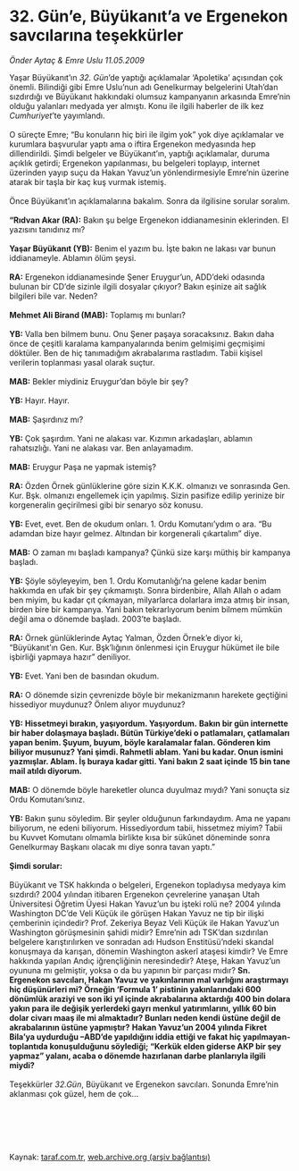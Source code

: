 # 32. Gün’e, Büyükanıt’a ve Ergenekon savcılarına teşekkürler

*Önder Aytaç & Emre Uslu 11.05.2009*

<div class="taraf_structure_2col_1zq">
<div class="margen_n">



 <p>Yaşar Büyükanıt’ın <i>32. Gün</i>’de yaptığı açıklamalar ‘Apoletika’ açısından çok önemli. Bilindiği gibi Emre Uslu’nun adı Genelkurmay belgelerini Utah’dan sızdırdığı ve Büyükanıt hakkındaki olumsuz kampanyanın arkasında Emre’nin olduğu yalanları medyada yer almıştı. Konu ile ilgili haberler de ilk kez <i>Cumhuriyet</i>’te yayımlandı. <br/><br/>O süreçte Emre; “Bu konuların hiç biri ile ilgim yok” yok diye açıklamalar ve kurumlara başvurular yaptı ama o iftira Ergenekon medyasında hep dillendirildi. Şimdi belgeler ve Büyükanıt’ın, yaptığı açıklamalar, duruma açıklık getirdi; Ergenekon yapılanması, bu belgeleri toplayıp, internet üzerinden yayıp suçu da Hakan Yavuz’un yönlendirmesiyle Emre’nin üzerine atarak bir taşla bir kaç kuş vurmak istemiş. <br/><br/>Önce Büyükanıt’ın açıklamalarına bakalım. Sonra da ilgilisine sorular soralım. <b><br/><br/>“Rıdvan Akar (RA):</b> Bakın şu belge Ergenekon iddianamesinin eklerinden. El yazısını tanıdınız mı?<b> <br/><br/>Yaşar Büyükanıt (YB):</b> Benim el yazım bu. İşte bakın ne lakası var bunun iddianameyle. Ablamın ölüm şeysi.<b> <br/><br/>RA:</b> Ergenekon iddianamesinde Şener Eruygur’un, ADD’deki odasında bulunan bir CD’de sizinle ilgili dosyalar çıkıyor? Bakın eşinize ait sağlık bilgileri bile var. Neden?<b> <br/><br/>Mehmet Ali Birand (MAB):</b> Toplamış mı bunları?<b> <br/><br/>YB:</b> Valla ben bilmem bunu. Onu Şener paşaya soracaksınız. Bakın daha önce de çeşitli karalama kampanyalarında benim gelmişimi geçmişimi döktüler. Ben de hiç tanımadığım akrabalarıma rastladım. Tabii kişisel verilerin toplanması yasal olarak suçtur.<b> <br/><br/>MAB:</b> Bekler miydiniz Eruygur’dan böyle bir şey?<b> <br/><br/>YB:</b> Hayır. Hayır.<b> <br/><br/>MAB:</b> Şaşırdınız mı?<b> <br/><br/>YB:</b> Çok şaşırdım. Yani ne alakası var. Kızımın arkadaşları, ablamın rahatsızlığı. Yani ne alakası var. Ben anlayamadım.<b> <br/><br/>MAB:</b> Eruygur Paşa ne yapmak istemiş?<b> <br/><br/>RA:</b> Özden Örnek günlüklerine göre sizin K.K.K. olmanızı ve sonrasında Gen. Kur. Bşk. olmanızı engellemek için yapılmış. Sizin pasifize edilip yerinize bir korgeneralin geçirilmesi gibi bir senaryo söz konusu.<b> <br/><br/>YB:</b> Evet, evet. Ben de okudum onları. 1. Ordu Komutanı’ydım o ara. “Bu adamdan bize hayır gelmez. Altından bir korgenerali çıkartalım” diye.<b> <br/><br/>MAB:</b> O zaman mı başladı kampanya? Çünkü size karşı müthiş bir kampanya başladı.<b> <br/><br/>YB:</b> Şöyle söyleyeyim, ben 1. Ordu Komutanlığı’na gelene kadar benim hakkımda en ufak bir şey çıkmamıştı. Sonra birdenbire, Allah Allah o adam ben miyim, bu kadar çıt çıkmayan, milyarlarca dolarlara imza atmış bir insan, birden bire bir kampanya. Yani bakın tekrarlıyorum benim bilmem mümkün değil ama o dönemde başladı. 2003’te başladı.<b> <br/><br/>RA:</b> Örnek günlüklerinde Aytaç Yalman, Özden Örnek’e diyor ki, “Büyükanıt’ın Gen. Kur. Bşk’lığının önlenmesi için Eruygur hükümet ile bile işbirliği yapmaya hazır” deniliyor.<b> <br/><br/>YB:</b> Evet. Yani ben de basından okudum.<b> <br/><br/>RA:</b> O dönemde sizin çevrenizde böyle bir mekanizmanın harekete geçtiğini hissediyor muydunuz? Önlem alıyor muydunuz?<b> <br/><br/>YB:</b> <b>Hissetmeyi bırakın, yaşıyordum. Yaşıyordum.</b> <b>Bakın bir gün internette bir haber dolaşmaya başladı. Bütün Türkiye’deki o patlamaları, çatlamaları yapan benim. Şuyum, buyum, böyle karalamalar falan. Gönderen kim biliyor musunuz? Yani şimdi. Rahmetli ablam. Yani bu kadar. Onun ismini yazmışlar. Ablam. İş buraya kadar gitti. Yani bakın 2 saat içinde 15 bin tane mail atıldı diyorum. <br/><br/>MAB:</b> O dönemde böyle hareketler olunca duyulmaz mıydı? Yani sonuçta siz Ordu Komutanı’sınız.<b> <br/><br/>YB:</b> Bakın şunu söyledim. Bir şeyler olduğunun farkındaydım. Ama ne yapanı biliyorum, ne edeni biliyorum. Hissediyordum tabii, hissetmez miyim? Tabii bu Kuvvet Komutanı olmamla birlikte kısa bir sükûnet döneminde sonra Genelkurmay Başkanı olacak mı diye sonra tavan yaptı.”<b> <br/><br/>Şimdi sorular: </b><br/><br/>Büyükanıt ve TSK hakkında o belgeleri, Ergenekon topladıysa medyaya kim sızdırdı? 2004 yılından itibaren Ergenekon çevrelerine yanaşan Utah Üniversitesi Öğretim Üyesi Hakan Yavuz’un bu işteki rolü ne? 2004 yılında Washington DC’de Veli Küçük ile görüşen Hakan Yavuz ne tip bir ilişki çemberinin içindedir? Prof. Zekeriya Beyaz Veli Küçük ile Hakan Yavuz’un Washington görüşmesinin şahidi midir? Emre’nin adı TSK’dan sızdırılan belgelere karıştırılırken ve sonradan adı Hudson Enstitüsü’ndeki skandal konuşmaya da karışan, dönemin Washington askerî ataşesi kimdir? Ve Emre hakkında yapılan Andıç iğrençliğinin neresindedir? Ateşe, Hakan Yavuz’un oyununa mı gelmiştir, yoksa o da bu yapının bir parçası mıdır? <b>Sn. Ergenekon savcıları, Hakan Yavuz ve yakınlarının mal varlığını araştırmayı hiç düşünürleri mi? Örneğin ‘Formula 1’ pistinin yakınlarındaki 600 dönümlük araziyi ve son iki yıl içinde akrabalarına aktardığı 400 bin dolara yakın para ile değişik yerlerdeki gayrı menkul yatırımlarını, yıllık 60 bin dolar civarı maaş ile mi almaktadır? Bunları neden kendi üstüne değil de akrabalarının üstüne yapmıştır?</b> <b>Hakan Yavuz’un 2004 yılında Fikret Bila’ya uydurduğu –ABD’de yapıldığını iddia ettiği ve fakat hiç yapılmayan- toplantıda konuşulduğunu söylediği; “Kerkük elden giderse AKP bir şey yapmaz” yalanı, acaba o dönemde hazırlanan darbe planlarıyla ilgili miydi?</b> <br/><br/>Teşekkürler <i>32.Gün</i>, Büyükanıt ve Ergenekon savcıları. Sonunda Emre’nin aklanması çok güzel, hem de çok...</p>
<br/>
<br/>
<br/>



<br/>


<div id="taraf_not">
</div>

</div>


</div>

Kaynak: [taraf.com.tr](http://www.taraf.com.tr:80/makale/5453.htm), [web.archive.org (arşiv bağlantısı)](http://web.archive.org/web/20100201182020/http://www.taraf.com.tr:80/makale/5453.htm)
